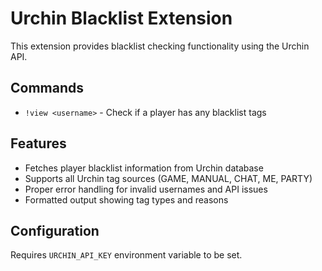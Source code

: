 # Urchin Blacklist Extension

This extension provides blacklist checking functionality using the Urchin API.

## Commands

- `!view <username>` - Check if a player has any blacklist tags

## Features

- Fetches player blacklist information from Urchin database
- Supports all Urchin tag sources (GAME, MANUAL, CHAT, ME, PARTY)
- Proper error handling for invalid usernames and API issues
- Formatted output showing tag types and reasons

## Configuration

Requires `URCHIN_API_KEY` environment variable to be set.
